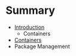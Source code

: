 # Summary

* [Introduction](documentation/Introduction.md)
   * Containers
* [Containers](documentation/Containers.md)
* Package Management


